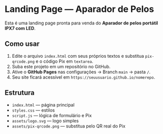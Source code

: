 # Landing Page — Aparador de Pelos

Esta é uma landing page pronta para venda do **Aparador de pelos portátil IPX7 com LED**.

## Como usar
1. Edite o arquivo `index.html` com seus próprios textos e substitua `pix-qrcode.png` e o código Pix em `textarea`.
2. Suba este projeto em um repositório no GitHub.
3. Ative o **GitHub Pages** nas configurações → Branch `main` → pasta `/`.
4. Seu site ficará acessível em `https://seuusuario.github.io/nomerepo`.

## Estrutura
- `index.html` — página principal
- `styles.css` — estilos
- `script.js` — lógica de formulário e Pix
- `assets/logo.svg` — logo simples
- `assets/pix-qrcode.png` — substitua pelo QR real do Pix
